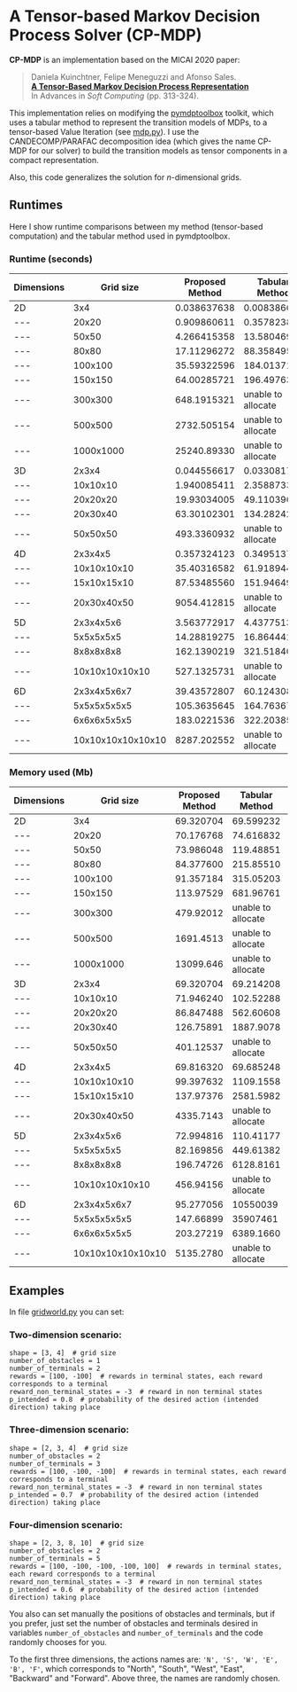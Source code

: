 # A Tensor-based Markov Decision Process Solver (CP-MDP)

**CP-MDP** is an implementation based on the MICAI 2020 paper: 

> Daniela Kuinchtner, Felipe Meneguzzi and Afonso Sales.<br>
> **[A Tensor-Based Markov Decision Process Representation](https://doi.org/10.1007/978-3-030-60884-2_23)**<br>
> In Advances in *Soft Computing* (pp. 313-324).

This implementation relies on modifying the [pymdptoolbox](https://github.com/sawcordwell/pymdptoolbox) toolkit, which uses a tabular method to represent the transition models of MDPs, to a tensor-based Value Iteration (see [mdp.py](pymdptoolbox/src/mdptoolbox/mdp.py)). I use the CANDECOMP/PARAFAC decomposition idea (which gives the name CP-MDP for our solver) to build the transition models as tensor components in a compact representation.

Also, this code generalizes the solution for *n*-dimensional grids.

## Runtimes

Here I show runtime comparisons between my method (tensor-based computation) and the tabular method used in pymdptoolbox.

### Runtime (seconds)


| Dimensions|Grid size | Proposed Method| Tabular Method  | Improvement|
|---| --- | --- | --- |---|
|2D| 3x4	 | 0.038637638| 	0.008386611|-360.71%|
|---| 20x20	 | 0.909860611	|0.357823848	|-154.28%|
|---| 50x50 |  4.266415358	|13.58046985	|68.58%|
| ---|80x80	 |17.11296272	|88.35849571	|80.63%|
|---| 100x100 | 35.59322596|	184.0137181	|80.66%|
|---| 150x150 | 	64.00285721|	196.4976344	|67.43%|
|---| 300x300 | 	648.1915321| 	unable to allocate ||
|---| 500x500 | 	2732.505154	 | unable to allocate ||
|--- |1000x1000 | 	25240.89330	 | unable to allocate ||
|3D|2x3x4|0.044556617	|0.033081769	|-34.69%|
|---|10x10x10|1.940085411|	2.358873367|	17,75%|
|---|20x20x20|19.93034005	|49.11039615	|59.42%|
|---|20x30x40|63.30102301	|134.2824292	|52.86%|
|---|50x50x50|493.3360932| unable to allocate ||
|4D|2x3x4x5|0.357324123|	0.349513769	|-2.23%|
|---|10x10x10x10|35.40316582|	61.91894412	|42.82%|
|---|15x10x15x10|87.53485560|	151.9464970|	42.39%|
|---|20x30x40x50|9054.412815|unable to allocate ||
|5D| 2x3x4x5x6|3.563772917	|4.437751373	|19.69%|
|---|5x5x5x5x5|14.28819275	|16.86444163	|15.28%|
|---|8x8x8x8x8|162.1390219|	321.5184011	|49.57%|
|---|10x10x10x10x10|527.1325731|unable to allocate ||
|6D|2x3x4x5x6x7|39.43572807	|60.12430819	|34.41%|
|---|5x5x5x5x5x5|105.3635645	|164.7636745|	36.05%|
|---|6x6x6x5x5x5|183.0221536	|322.2038546	|43.20%|
|---|10x10x10x10x10x10|8287.202552|unable to allocate ||

### Memory used (Mb)


| Dimensions|Grid size | Proposed Method| Tabular Method  | Improvement|
|---| --- | --- | --- |---|
|2D| 3x4	 | 69.320704	|69.599232|	0.40%|
|---| 20x20	 | 70.176768|	74.616832|	5.95%|
|---| 50x50 | 73.986048	|119.48851	|38.08%|
| ---|80x80	 |84.377600	|215.85510	|60.91%|
|---| 100x100 | 91.357184	|315.05203	|71.00%|
|---| 150x150 | 	113.97529|	681.96761|	83.29%|
|---| 300x300 | 	479.92012| 	unable to allocate ||
|---| 500x500 | 	1691.4513	 | unable to allocate ||
|--- |1000x1000 | 	13099.646	 | unable to allocate ||
|3D|2x3x4|69.320704|	69.214208	|-0.15%|
|---|10x10x10|71.946240	|102.52288|	29.82%|
|---|20x20x20|86.847488|	562.60608|84.56%|
|---|20x30x40|126.75891	|1887.9078	|93.29%|
|---|50x50x50|401.12537| unable to allocate ||
|4D|2x3x4x5|69.816320|	69.685248	|-0.19%|
|---|10x10x10x10|99.397632	|1109.1558	|91.04%|
|---|15x10x15x10|137.97376	|2581.5982	|94.66%|
|---|20x30x40x50|4335.7143|unable to allocate ||
|5D| 2x3x4x5x6|72.994816	|110.41177	|33.89%|
|---|5x5x5x5x5|82.169856	|449.61382	|81.72%|
|---|8x8x8x8x8|196.74726|	6128.8161|96.79%|
|---|10x10x10x10x10|456.94156|unable to allocate ||
|6D|2x3x4x5x6x7|95.277056	|10550039|90.97%|
|---|5x5x5x5x5x5|147.66899|	35907461	|95.89%|
|---|6x6x6x5x5x5|203.27219|	6389.1660|96.82%|
|---|10x10x10x10x10x10|5135.2780|unable to allocate ||


## Examples

In file [gridworld.py](gridworld.py) you can set:

### Two-dimension scenario:
```
shape = [3, 4]  # grid size
number_of_obstacles = 1
number_of_terminals = 2
rewards = [100, -100]  # rewards in terminal states, each reward corresponds to a terminal
reward_non_terminal_states = -3  # reward in non terminal states
p_intended = 0.8  # probability of the desired action (intended direction) taking place
```

### Three-dimension scenario:
```
shape = [2, 3, 4]  # grid size
number_of_obstacles = 2
number_of_terminals = 3
rewards = [100, -100, -100]  # rewards in terminal states, each reward corresponds to a terminal
reward_non_terminal_states = -3  # reward in non terminal states
p_intended = 0.7  # probability of the desired action (intended direction) taking place
```

### Four-dimension scenario:
```
shape = [2, 3, 8, 10]  # grid size
number_of_obstacles = 2
number_of_terminals = 5
rewards = [100, -100, -100, -100, 100]  # rewards in terminal states, each reward corresponds to a terminal
reward_non_terminal_states = -3  # reward in non terminal states
p_intended = 0.6  # probability of the desired action (intended direction) taking place
```

You also can set manually the positions of obstacles and terminals, but if you prefer, just set the number of obstacles and terminals desired in variables ``number_of_obstacles`` and ``number_of_terminals`` and the code randomly chooses for you.


To the first three dimensions, the actions names are: ``'N', 'S', 'W', 'E', 'B', 'F'``, which corresponds to "North", "South", "West", "East", "Backward" and "Forward". Above three, the names are randomly chosen.
